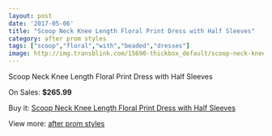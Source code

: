 ```yaml
---
layout: post
date: '2017-05-06'
title: "Scoop Neck Knee Length Floral Print Dress with Half Sleeves"
category: after prom styles
tags: ["scoop","floral","with","beaded","dresses"]
image: http://img.transblink.com/15690-thickbox_default/scoop-neck-knee-length-floral-print-dress-with-half-sleeves.jpg
---
```

Scoop Neck Knee Length Floral Print Dress with Half Sleeves

On Sales: **$265.99**
<a href="https://www.transblink.com/en/after-prom-styles/4989-scoop-neck-knee-length-floral-print-dress-with-half-sleeves.html"><amp-img layout="responsive" width="600" height="600" src="//img.transblink.com/15690-thickbox_default/scoop-neck-knee-length-floral-print-dress-with-half-sleeves.jpg" alt="Scoop Neck Knee Length Floral Print Dress with Half Sleeves 0" /></a>
<a href="https://www.transblink.com/en/after-prom-styles/4989-scoop-neck-knee-length-floral-print-dress-with-half-sleeves.html"><amp-img layout="responsive" width="600" height="600" src="//img.transblink.com/15692-thickbox_default/scoop-neck-knee-length-floral-print-dress-with-half-sleeves.jpg" alt="Scoop Neck Knee Length Floral Print Dress with Half Sleeves 1" /></a>
<a href="https://www.transblink.com/en/after-prom-styles/4989-scoop-neck-knee-length-floral-print-dress-with-half-sleeves.html"><amp-img layout="responsive" width="600" height="600" src="//img.transblink.com/15691-thickbox_default/scoop-neck-knee-length-floral-print-dress-with-half-sleeves.jpg" alt="Scoop Neck Knee Length Floral Print Dress with Half Sleeves 2" /></a>

Buy it: [Scoop Neck Knee Length Floral Print Dress with Half Sleeves](https://www.transblink.com/en/after-prom-styles/4989-scoop-neck-knee-length-floral-print-dress-with-half-sleeves.html "Scoop Neck Knee Length Floral Print Dress with Half Sleeves")

View more: [after prom styles](https://www.transblink.com/en/55-after-prom-styles "after prom styles")